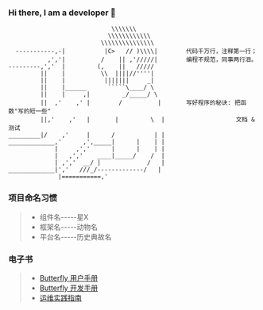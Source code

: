### Hi there, I am a developer 👋
```
                             \\\\\\\
                            \\\\\\\\\\\\
                          \\\\\\\\\\\\\\\
  -----------,-|           |C>   // )\\\\|        代码千万行，注释第一行；
           ,','|          /    || ,'/////|        编程不规范，同事两行泪。
---------,','  |         (,    ||   /////
         ||    |          \\  ||||//''''|
         ||    |           |||||||     _|
         ||    |______      `````\____/ \
         ||    |     ,|         _/_____/ \
         ||  ,'    ,' |        /          |       写好程序的秘诀: 把函数"写的短一些"
         ||,'    ,'   |       |         \  |                    文档 & 测试
_________|/    ,'     |      /           | |
_____________,'      ,',_____|      |    | |
             |     ,','      |      |    | |
             |   ,','    ____|_____/    /  |
             | ,','  __/ |             /   |
_____________|','   ///_/-------------/   |
              |===========,'

```
### 项目命名习惯
> * 组件名-----星X
> * 框架名-----动物名
> * 平台名-----历史典故名

### 电子书

> * [Butterfly 用户手册](https://meetbill.gitbook.io/butterfly-user-doc)
> * [Butterfly 开发手册](https://meetbill.gitbook.io/butterfly-project-doc)
> * [运维实践指南](https://billwang139967.gitbooks.io/op_practice_book/content/)
